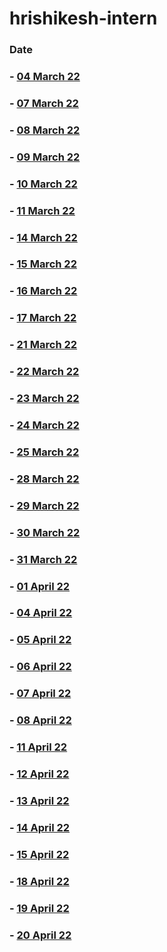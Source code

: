 # hrishikesh-intern
### Date

### - [04 March 22](https://github.com/sp18-interns/hrishikesh-intern/tree/main/04%20march%2022)

### - [07 March 22](https://github.com/sp18-interns/hrishikesh-intern/tree/main/07%20march%2022)

### - [08 March 22](https://github.com/sp18-interns/hrishikesh-intern/tree/main/08%20march%2022)

### - [09 March 22](https://github.com/sp18-interns/hrishikesh-intern/tree/main/09%20march%2022)

### - [10 March 22](https://github.com/sp18-interns/hrishikesh-intern/tree/main/10%20march%2022)

### - [11 March 22](https://github.com/sp18-interns/hrishikesh-intern/tree/main/11%20march%2022)

### - [14 March 22](https://github.com/sp18-interns/hrishikesh-intern/tree/main/14%20march%2022)

### - [15 March 22](https://github.com/sp18-interns/hrishikesh-intern/tree/main/15%20march%2022)

### - [16 March 22](https://github.com/sp18-interns/hrishikesh-intern/tree/main/16%20march%2022)

### - [17 March 22](https://github.com/sp18-interns/hrishikesh-intern/tree/main/17%20march%2022)

### - [21 March 22](https://github.com/sp18-interns/hrishikesh-intern/tree/main/21%20March%2022)

### - [22 March 22](https://github.com/sp18-interns/hrishikesh-intern/tree/main/22%20March%2022)

### - [23 March 22](https://github.com/sp18-interns/hrishikesh-intern/tree/main/23%20March%2022)

### - [24 March 22](https://github.com/sp18-interns/hrishikesh-intern/tree/main/24%20March%2022)

### - [25 March 22](https://github.com/sp18-interns/hrishikesh-intern/tree/main/25%20March%2022)

### - [28 March 22](https://github.com/sp18-interns/hrishikesh-intern/tree/main/28%20%20March%2022)

### - [29 March 22](https://github.com/sp18-interns/hrishikesh-intern/tree/main/29%20%20March%2022)

### - [30 March 22](https://github.com/sp18-interns/hrishikesh-intern/tree/main/30%20%20March%2022)

### - [31 March 22](https://github.com/sp18-interns/hrishikesh-intern/tree/main/31%20%20March%2022)

### - [01 April 22](https://github.com/sp18-interns/hrishikesh-intern/tree/main/01%20April%20%2022)

### - [04 April 22](https://github.com/sp18-interns/hrishikesh-intern/tree/main/04%20April%20%2022)

### - [05 April 22](https://github.com/sp18-interns/hrishikesh-intern/tree/main/05%20April%20%2022)

### - [06 April 22](https://github.com/sp18-interns/hrishikesh-intern/tree/main/06%20April%20%2022)

### - [07 April 22](https://github.com/sp18-interns/hrishikesh-intern/tree/main/07%20April%20%2022)

### - [08 April 22](https://github.com/sp18-interns/hrishikesh-intern/tree/main/08%20April%20%2022)

### - [11 April 22](https://github.com/sp18-interns/hrishikesh-intern/tree/main/11%20April%20%2022)

### - [12 April 22](https://github.com/sp18-interns/hrishikesh-intern/tree/main/12%20April%20%2022)

### - [13 April 22](https://github.com/sp18-interns/hrishikesh-intern/tree/main/13%20April%20%2022)

### - [14 April 22](https://github.com/sp18-interns/hrishikesh-intern/tree/main/14%20April%20%2022)

### - [15 April 22](https://github.com/sp18-interns/hrishikesh-intern/tree/main/15%20April%20%2022)

### - [18 April 22](https://github.com/sp18-interns/hrishikesh-intern/tree/main/18%20April%20%2022)

### - [19 April 22](https://github.com/sp18-interns/hrishikesh-intern/tree/main/19%20April%20%2022)

### - [20 April 22](https://github.com/sp18-interns/hrishikesh-intern/tree/main/20%20April%20%2022)
